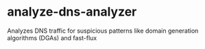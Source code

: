 # analyze-dns-analyzer
Analyzes DNS traffic for suspicious patterns like domain generation algorithms (DGAs) and fast-flux 
